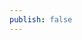 ```yaml
---
publish: false
---
```


<script setup>
import GPUParticlesSine from '../components/audio-visualizer/GPUParticlesSine.vue'
</script>

<GPUParticlesSine />
